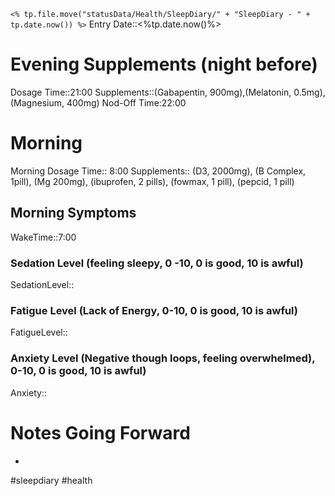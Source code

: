 `<% tp.file.move("statusData/Health/SleepDiary/" + "SleepDiary - " + tp.date.now()) %>`
Entry Date::<%tp.date.now()%>
# Evening Supplements (night before)
Dosage Time::21:00
Supplements::(Gabapentin, 900mg),(Melatonin, 0.5mg), (Magnesium, 400mg)
Nod-Off Time:22:00
# Morning
Morning Dosage Time:: 8:00
Supplements:: (D3, 2000mg), (B Complex, 1pill), (Mg 200mg),  (ibuprofen, 2 pills), (fowmax, 1 pill), (pepcid, 1 pill)
## Morning Symptoms
WakeTime::7:00
### Sedation Level (feeling sleepy, 0 -10, 0 is good, 10 is awful) 
SedationLevel:: 
### Fatigue Level (Lack of Energy, 0-10, 0 is good, 10 is awful) 
FatigueLevel:: 
### Anxiety Level (Negative though loops, feeling overwhelmed), 0-10, 0 is good, 10 is awful)
Anxiety:: 

# Notes Going Forward
- 
#sleepdiary
#health 
